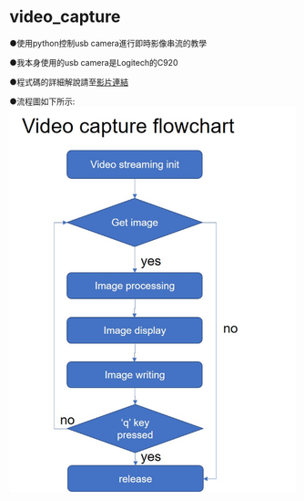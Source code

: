 # video_capture
●使用python控制usb camera進行即時影像串流的教學

●我本身使用的usb camera是Logitech的C920

●程式碼的詳細解說請至[影片連結](https://www.youtube.com/)

●流程圖如下所示:
![flowchart](Video_capture_flowchart.jpg)
